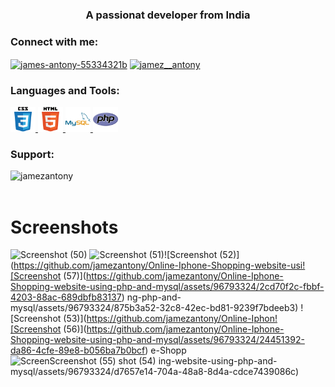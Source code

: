 <h3 align="center">A passionat developer from India</h3>

<h3 align="left">Connect with me:</h3>
<p align="left">
<a href="https://linkedin.com/in/james-antony-55334321b" target="blank"><img align="center" src="https://raw.githubusercontent.com/rahuldkjain/github-profile-readme-generator/master/src/images/icons/Social/linked-in-alt.svg" alt="james-antony-55334321b" height="30" width="40" /></a>
<a href="https://instagram.com/jamez__antony" target="blank"><img align="center" src="https://raw.githubusercontent.com/rahuldkjain/github-profile-readme-generator/master/src/images/icons/Social/instagram.svg" alt="jamez__antony" height="30" width="40" /></a>
</p>

<h3 align="left">Languages and Tools:</h3>
<p align="left"> <a href="https://www.w3schools.com/css/" target="_blank" rel="noreferrer"> <img src="https://raw.githubusercontent.com/devicons/devicon/master/icons/css3/css3-original-wordmark.svg" alt="css3" width="40" height="40"/> </a> <a href="https://www.w3.org/html/" target="_blank" rel="noreferrer"> <img src="https://raw.githubusercontent.com/devicons/devicon/master/icons/html5/html5-original-wordmark.svg" alt="html5" width="40" height="40"/> </a> <a href="https://www.mysql.com/" target="_blank" rel="noreferrer"> <img src="https://raw.githubusercontent.com/devicons/devicon/master/icons/mysql/mysql-original-wordmark.svg" alt="mysql" width="40" height="40"/> </a> <a href="https://www.php.net" target="_blank" rel="noreferrer"> <img src="https://raw.githubusercontent.com/devicons/devicon/master/icons/php/php-original.svg" alt="php" width="40" height="40"/> </a> </p>

<h3 align="left">Support:</h3>
<p><a href="https://www.buymeacoffee.com/jamezantony"> <img align="left" src="https://cdn.buymeacoffee.com/buttons/v2/default-yellow.png" height="50" width="210" alt="jamezantony" /></a></p><br><br>

# Screenshots

![Screenshot (50)](https://github.com/jamezantony/Online-Iphone-Shopping-website-using-php-and-mysql/assets/96793324/5c1abc94-f2b1-492a-968a-839b87023e94)
![Screenshot (51)](https://github.com/jamezantony/Online-Iphone-Shopping-website-using-php-and-mysql/assets/96793324/449bb380-dfdd-45e3-9513-fcbc496bbd95)![Screenshot (52)](https://github.com/jamezantony/Online-Iphone-Shopping-website-usi![Screenshot (57)](https://github.com/jamezantony/Online-Iphone-Shopping-website-using-php-and-mysql/assets/96793324/2cd70f2c-fbbf-4203-88ac-689dbfb83137)
ng-php-and-mysql/assets/96793324/875b3a52-32c8-42ec-bd81-9239f7bdeeb3)
![Screenshot (53)](https://github.com/jamezantony/Online-Iphon![Screenshot (56)](https://github.com/jamezantony/Online-Iphone-Shopping-website-using-php-and-mysql/assets/96793324/24451392-da86-4cfe-89e8-b056ba7b0bcf)
e-Shopp![Screen![Screenshot (55)](https://github.com/jamezantony/Online-Iphone-Shopping-website-using-php-and-mysql/assets/96793324/925212ab-2255-4069-87d2-13370d7136e7)
shot (54)](https://github.com/jamezantony/Online-Iphone-Shopping-website-using-php-and-mysql/assets/96793324/51bc1b29-c565-4422-a852-bf20548747cb)
ing-website-using-php-and-mysql/assets/96793324/d7657e14-704a-48a8-8d4a-cdce7439086c)


